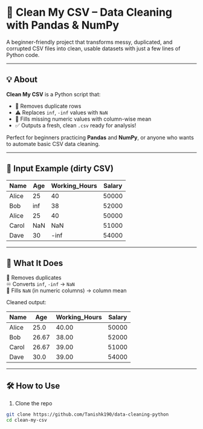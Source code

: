 # 🧹 Clean My CSV – Data Cleaning with Pandas & NumPy

A beginner-friendly project that transforms messy, duplicated, and corrupted CSV files into clean, usable datasets with just a few lines of Python code.

---

## 💡 About

**Clean My CSV** is a Python script that:
- 🚫 Removes duplicate rows
- ⚠ Replaces `inf`, `-inf` values with `NaN`
- 🧠 Fills missing numeric values with column-wise mean
- ✅ Outputs a fresh, clean `.csv` ready for analysis!

Perfect for beginners practicing **Pandas** and **NumPy**, or anyone who wants to automate basic CSV data cleaning.

---

## 📁 Input Example (dirty CSV)

| Name   | Age  | Working_Hours | Salary |
|--------|------|----------------|--------|
| Alice  | 25   | 40             | 50000  |
| Bob    | inf  | 38             | 52000  |
| Alice  | 25   | 40             | 50000  |
| Carol  | NaN  | NaN            | 51000  |
| Dave   | 30   | -inf           | 54000  |

---

## 🚀 What It Does

🔁 Removes duplicates  
♾ Converts `inf`, `-inf` → `NaN`  
🧼 Fills `NaN` (in numeric columns) → column mean  

Cleaned output:

| Name   | Age  | Working_Hours | Salary |
|--------|------|----------------|--------|
| Alice  | 25.0 | 40.00          | 50000  |
| Bob    | 26.67| 38.00          | 52000  |
| Carol  | 26.67| 39.00          | 51000  |
| Dave   | 30.0 | 39.00          | 54000  |

---

## 🛠 How to Use

1. Clone the repo
```bash
git clone https://github.com/Tanishk190/data-cleaning-python
cd clean-my-csv
